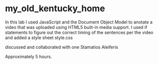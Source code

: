 # my_old_kentucky_home

In this lab I used JavaScript and the Document Object Model to anotate a video
that was uploaded using HTML5 built-in media support. I used if statements
to figure out the correct timing of the sentences per the video and added
a style sheet style.css

discussed and collaborated with one Stamatios Aleiferis

Approximately 5 hours.
